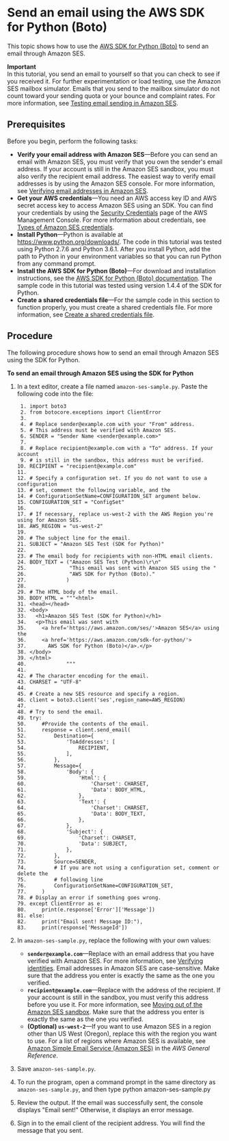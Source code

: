 # Send an email using the AWS SDK for Python \(Boto\)<a name="send-using-sdk-python"></a>

This topic shows how to use the [AWS SDK for Python \(Boto\)](https://aws.amazon.com/sdk-for-python/) to send an email through Amazon SES\. 

**Important**  
In this tutorial, you send an email to yourself so that you can check to see if you received it\. For further experimentation or load testing, use the Amazon SES mailbox simulator\. Emails that you send to the mailbox simulator do not count toward your sending quota or your bounce and complaint rates\. For more information, see [Testing email sending in Amazon SES](send-email-simulator.md)\.

## Prerequisites<a name="send-using-sdk-python-prerequisites"></a>

Before you begin, perform the following tasks:
+ **Verify your email address with Amazon SES**—Before you can send an email with Amazon SES, you must verify that you own the sender's email address\. If your account is still in the Amazon SES sandbox, you must also verify the recipient email address\. The easiest way to verify email addresses is by using the Amazon SES console\. For more information, see [Verifying email addresses in Amazon SES](verify-email-addresses.md)\. 
+ **Get your AWS credentials**—You need an AWS access key ID and AWS secret access key to access Amazon SES using an SDK\. You can find your credentials by using the [Security Credentials](https://console.aws.amazon.com/iam/home?#security_credential) page of the AWS Management Console\. For more information about credentials, see [Types of Amazon SES credentials](send-email-concepts-credentials.md)\.
+ **Install Python**—Python is available at [https://www\.python\.org/downloads/](https://www.python.org/downloads/)\. The code in this tutorial was tested using Python 2\.7\.6 and Python 3\.6\.1\. After you install Python, add the path to Python in your environment variables so that you can run Python from any command prompt\.
+ **Install the AWS SDK for Python \(Boto\)**—For download and installation instructions, see the [AWS SDK for Python \(Boto\) documentation](https://boto3.readthedocs.io/en/latest/guide/quickstart.html#installation)\. The sample code in this tutorial was tested using version 1\.4\.4 of the SDK for Python\.
+ **Create a shared credentials file**—For the sample code in this section to function properly, you must create a shared credentials file\. For more information, see [Create a shared credentials file](create-shared-credentials-file.md)\.

## Procedure<a name="send-using-sdk-python-procedure"></a>

The following procedure shows how to send an email through Amazon SES using the SDK for Python\.

**To send an email through Amazon SES using the SDK for Python**

1. In a text editor, create a file named `amazon-ses-sample.py`\. Paste the following code into the file:

   ```
    1. import boto3
    2. from botocore.exceptions import ClientError
    3. 
    4. # Replace sender@example.com with your "From" address.
    5. # This address must be verified with Amazon SES.
    6. SENDER = "Sender Name <sender@example.com>"
    7. 
    8. # Replace recipient@example.com with a "To" address. If your account 
    9. # is still in the sandbox, this address must be verified.
   10. RECIPIENT = "recipient@example.com"
   11. 
   12. # Specify a configuration set. If you do not want to use a configuration
   13. # set, comment the following variable, and the 
   14. # ConfigurationSetName=CONFIGURATION_SET argument below.
   15. CONFIGURATION_SET = "ConfigSet"
   16. 
   17. # If necessary, replace us-west-2 with the AWS Region you're using for Amazon SES.
   18. AWS_REGION = "us-west-2"
   19. 
   20. # The subject line for the email.
   21. SUBJECT = "Amazon SES Test (SDK for Python)"
   22. 
   23. # The email body for recipients with non-HTML email clients.
   24. BODY_TEXT = ("Amazon SES Test (Python)\r\n"
   25.              "This email was sent with Amazon SES using the "
   26.              "AWS SDK for Python (Boto)."
   27.             )
   28.             
   29. # The HTML body of the email.
   30. BODY_HTML = """<html>
   31. <head></head>
   32. <body>
   33.   <h1>Amazon SES Test (SDK for Python)</h1>
   34.   <p>This email was sent with
   35.     <a href='https://aws.amazon.com/ses/'>Amazon SES</a> using the
   36.     <a href='https://aws.amazon.com/sdk-for-python/'>
   37.       AWS SDK for Python (Boto)</a>.</p>
   38. </body>
   39. </html>
   40.             """            
   41. 
   42. # The character encoding for the email.
   43. CHARSET = "UTF-8"
   44. 
   45. # Create a new SES resource and specify a region.
   46. client = boto3.client('ses',region_name=AWS_REGION)
   47. 
   48. # Try to send the email.
   49. try:
   50.     #Provide the contents of the email.
   51.     response = client.send_email(
   52.         Destination={
   53.             'ToAddresses': [
   54.                 RECIPIENT,
   55.             ],
   56.         },
   57.         Message={
   58.             'Body': {
   59.                 'Html': {
   60.                     'Charset': CHARSET,
   61.                     'Data': BODY_HTML,
   62.                 },
   63.                 'Text': {
   64.                     'Charset': CHARSET,
   65.                     'Data': BODY_TEXT,
   66.                 },
   67.             },
   68.             'Subject': {
   69.                 'Charset': CHARSET,
   70.                 'Data': SUBJECT,
   71.             },
   72.         },
   73.         Source=SENDER,
   74.         # If you are not using a configuration set, comment or delete the
   75.         # following line
   76.         ConfigurationSetName=CONFIGURATION_SET,
   77.     )
   78. # Display an error if something goes wrong.	
   79. except ClientError as e:
   80.     print(e.response['Error']['Message'])
   81. else:
   82.     print("Email sent! Message ID:"),
   83.     print(response['MessageId'])
   ```

1. In `amazon-ses-sample.py`, replace the following with your own values:
   + **`sender@example.com`**—Replace with an email address that you have verified with Amazon SES\. For more information, see [Verifying identities](verify-addresses-and-domains.md)\. Email addresses in Amazon SES are case\-sensitive\. Make sure that the address you enter is exactly the same as the one you verified\.
   + **`recipient@example.com`**—Replace with the address of the recipient\. If your account is still in the sandbox, you must verify this address before you use it\. For more information, see [Moving out of the Amazon SES sandbox](request-production-access.md)\. Make sure that the address you enter is exactly the same as the one you verified\.
   + **\(Optional\) `us-west-2`**—If you want to use Amazon SES in a region other than US West \(Oregon\), replace this with the region you want to use\. For a list of regions where Amazon SES is available, see [Amazon Simple Email Service \(Amazon SES\)](https://docs.aws.amazon.com/general/latest/gr/rande.html#ses_region) in the *AWS General Reference*\.

1. Save `amazon-ses-sample.py`\.

1. To run the program, open a command prompt in the same directory as `amazon-ses-sample.py`, and then type python amazon\-ses\-sample\.py

1. Review the output\. If the email was successfully sent, the console displays "Email sent\!" Otherwise, it displays an error message\.

1. Sign in to the email client of the recipient address\. You will find the message that you sent\.
